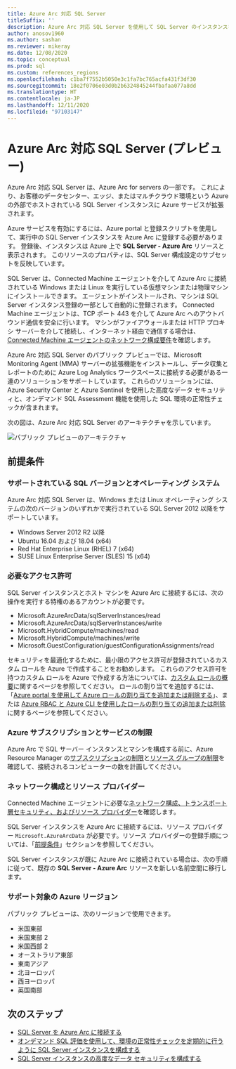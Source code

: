 ```yaml
---
title: Azure Arc 対応 SQL Server
titleSuffix: ''
description: Azure Arc 対応 SQL Server を使用して SQL Server のインスタンスを管理する
author: anosov1960
ms.author: sashan
ms.reviewer: mikeray
ms.date: 12/08/2020
ms.topic: conceptual
ms.prod: sql
ms.custom: references_regions
ms.openlocfilehash: c1ba7f7552b5050e3c1fa7bc765acfa431f3df30
ms.sourcegitcommit: 18e2f0706e03d0b2b6324845244fbafaa077a8dd
ms.translationtype: HT
ms.contentlocale: ja-JP
ms.lasthandoff: 12/11/2020
ms.locfileid: "97103147"
---
```

# <a name="azure-arc-enabled-sql-server-preview"></a>Azure Arc 対応 SQL Server (プレビュー)

Azure Arc 対応 SQL Server は、Azure Arc for servers の一部です。 これにより、お客様のデータセンター、エッジ、またはマルチクラウド環境という Azure の外部でホストされている SQL Server インスタンスに Azure サービスが拡張されます。

Azure サービスを有効にするには、Azure portal と登録スクリプトを使用して、実行中の SQL Server インスタンスを Azure Arc に登録する必要があります。 登録後、インスタンスは Azure 上で __SQL Server - Azure Arc__ リソースと表示されます。 このリソースのプロパティは、SQL Server 構成設定のサブセットを反映しています。

SQL Server は、Connected Machine エージェントを介して Azure Arc に接続されている Windows または Linux を実行している仮想マシンまたは物理マシンにインストールできます。 エージェントがインストールされ、マシンは SQL Server インスタンス登録の一部として自動的に登録されます。 Connected Machine エージェントは、TCP ポート 443 を介して Azure Arc へのアウトバウンド通信を安全に行います。 マシンがファイアウォールまたは HTTP プロキシ サーバーを介して接続し、インターネット経由で通信する場合は、[Connected Machine エージェントのネットワーク構成要件](/azure/azure-arc/servers/agent-overview#prerequisites)を確認します。

Azure Arc 対応 SQL Server のパブリック プレビューでは、Microsoft Monitoring Agent (MMA) サーバーの拡張機能をインストールし、データ収集とレポートのために Azure Log Analytics ワークスペースに接続する必要がある一連のソリューションをサポートしています。 これらのソリューションには、Azure Security Center と Azure Sentinel を使用した高度なデータ セキュリティと、オンデマンド SQL Assessment 機能を使用した SQL 環境の正常性チェックが含まれます。

次の図は、Azure Arc 対応 SQL Server のアーキテクチャを示しています。

![パブリック プレビューのアーキテクチャ](media/overview/pubic-preview-architecture.png)

## <a name="prerequisites"></a>前提条件

### <a name="supported-sql-versions-and-operating-systems"></a>サポートされている SQL バージョンとオペレーティング システム

Azure Arc 対応 SQL Server は、Windows または Linux オペレーティング システムの次のバージョンのいずれかで実行されている SQL Server 2012 以降をサポートしています。

- Windows Server 2012 R2 以降
- Ubuntu 16.04 および 18.04 (x64)
- Red Hat Enterprise Linux (RHEL) 7 (x64) 
- SUSE Linux Enterprise Server (SLES) 15 (x64)

### <a name="required-permissions"></a>必要なアクセス許可

SQL Server インスタンスとホスト マシンを Azure Arc に接続するには、次の操作を実行する特権のあるアカウントが必要です。
   * Microsoft.AzureArcData/sqlServerInstances/read
   * Microsoft.AzureArcData/sqlServerInstances/write
   * Microsoft.HybridCompute/machines/read
   * Microsoft.HybridCompute/machines/write
   * Microsoft.GuestConfiguration/guestConfigurationAssignments/read

セキュリティを最適化するために、最小限のアクセス許可が登録されているカスタム ロールを Azure で作成することをお勧めします。 これらのアクセス許可を持つカスタム ロールを Azure で作成する方法については、[カスタム ロールの概要](/azure/active-directory/users-groups-roles/roles-custom-overview)に関するページを参照してください。 ロールの割り当てを追加するには、「[Azure portal を使用して Azure ロールの割り当てを追加または削除する](/azure/role-based-access-control/role-assignments-portal)」、または [Azure RBAC と Azure CLI を使用したロールの割り当ての追加または削除](/azure/role-based-access-control/role-assignments-cli)に関するページを参照してください。

### <a name="azure-subscription-and-service-limits"></a>Azure サブスクリプションとサービスの制限

Azure Arc で SQL サーバー インスタンスとマシンを構成する前に、Azure Resource Manager の[サブスクリプションの制限](/azure/azure-resource-manager/management/azure-subscription-service-limits#subscription-limits)と[リソース グループの制限](/azure/azure-resource-manager/management/azure-subscription-service-limits#resource-group-limits)を確認して、接続されるコンピューターの数を計画してください。

### <a name="networking-configuration-and-resource-providers"></a>ネットワーク構成とリソース プロバイダー

Connected Machine エージェントに必要な[ネットワーク構成、トランスポート層セキュリティ、およびリソース プロバイダー](/azure/azure-arc/servers/agent-overview#prerequisites)を確認します。

SQL Server インスタンスを Azure Arc に接続するには、リソース プロバイダー `Microsoft.AzureArcData` が必要です。リソース プロバイダーの登録手順については、「[前提条件](connect.md#prerequisites)」セクションを参照してください。

SQL Server インスタンスが既に Azure Arc に接続されている場合は、次の手順に従って、既存の **SQL Server - Azure Arc** リソースを新しい名前空間に移行します。

### <a name="supported-azure-regions"></a>サポート対象の Azure リージョン

パブリック プレビューは、次のリージョンで使用できます。
- 米国東部
- 米国東部 2
- 米国西部 2
- オーストラリア東部
- 東南アジア
- 北ヨーロッパ
- 西ヨーロッパ
- 英国南部

## <a name="next-steps"></a>次のステップ

- [SQL Server を Azure Arc に接続する](connect.md)
- [オンデマンド SQL 評価を使用して、環境の正常性チェックを定期的に行うように SQL Server インスタンスを構成する](assess.md)
- [SQL Server インスタンスの高度なデータ セキュリティを構成する](configure-advanced-data-security.md)